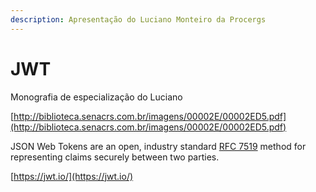 ```yaml
---
description: Apresentação do Luciano Monteiro da Procergs
---
```


# JWT

Monografia de especialização do Luciano

[http://biblioteca.senacrs.com.br/imagens/00002E/00002ED5.pdf](http://biblioteca.senacrs.com.br/imagens/00002E/00002ED5.pdf)

JSON Web Tokens are an open, industry standard [RFC 7519](https://tools.ietf.org/html/rfc7519) method for representing claims securely between two parties.

[https://jwt.io/](https://jwt.io/)



